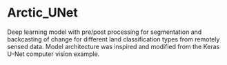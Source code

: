 # Arctic_UNet
Deep learning model with pre/post processing for segmentation and backcasting of change for different land classification types from remotely sensed data. Model architecture was inspired and modified from the Keras U-Net computer vision example.
